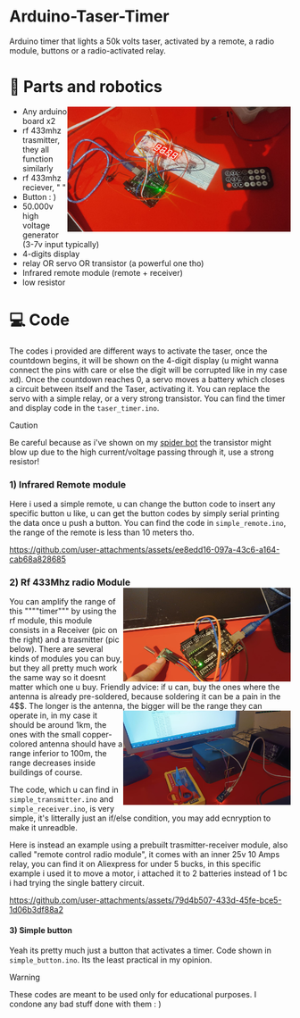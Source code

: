 # Arduino-Taser-Timer
Arduino timer that lights a 50k volts taser, activated by a remote, a radio module, buttons or a radio-activated relay.

# 🔋 Parts and robotics

<img align="right" src="media/timer3.jpg" width="400" />

- Any arduino board x2
- rf 433mhz trasmitter, they all function similarly
- rf 433mhz reciever, " "
- Button : )
- 50.000v high voltage generator (3-7v input typically)
- 4-digits display
- relay OR servo OR transistor (a powerful one tho)
- Infrared remote module (remote + receiver)
- low resistor 

# 💻 Code

The codes i provided are different ways to activate the taser, once the countdown begins, it will be shown on the 4-digit display (u might wanna connect the pins with care or else the digit will be corrupted like in my case xd). Once the countdown reaches 0, a servo moves a battery which closes a circuit between itself and the Taser, activating it. You can replace the servo with a simple relay, or a very strong transistor. You can find the timer and display code in the `taser_timer.ino`.
> [!CAUTION]
> Be careful because as i've shown on my [spider bot](https://github.com/Hue-Jhan/Arduino-Spider-Bot) the transistor might blow up due to the high current/voltage passing through it, use a strong resistor! 

### 1) Infrared Remote module

Here i used a simple remote, u can change the button code to insert any specific button u like, u can get the button codes by simply serial printing the data once u push a button. You can find the code in `simple_remote.ino`, the range of the remote is less than 10 meters tho.

https://github.com/user-attachments/assets/ee8edd16-097a-43c6-a164-cab68a828685


### 2) Rf 433Mhz radio Module  <img align="right" src="media/rf2.jpg" width="300" />

You can amplify the range of this """"timer""" by using the rf module, this module consists in a Receiver (pic on the right) and a trasmitter (pic below). There are several kinds of modules you can buy, but they all pretty much work the same way so it doesnt matter which one u buy. Friendly advice: if u can, buy the ones where the antenna is already pre-soldered, because soldering it can be a pain in the 4$$. The longer is the antenna, the bigger will  <img align="right" src="media/rf1.jpg" width="300" /> be the range they can operate in, in my case it should be around 1km, the ones with the small copper-colored antenna should have a range inferior to 100m, the range decreases inside buildings of course.

The code, which u can find in `simple_transmitter.ino` and `simple_receiver.ino`, is very simple, it's litterally just an if/else condition, you may add ecnryption to make it unreadble.

Here is instead an example using a prebuilt trasmitter-receiver module, also called "remote control radio module", it comes with an inner 25v 10 Amps relay, you can find it on Aliexpress for under 5 bucks, in this specific example i used it to move a motor, i attached it to 2 batteries instead of 1 bc i had trying the single battery circuit.

https://github.com/user-attachments/assets/79d4b507-433d-45fe-bce5-1d06b3df88a2


#### 3) Simple button

Yeah its pretty much just a button that activates a timer. Code shown in `simple_button.ino`. Its the least practical in my opinion.

> [!WARNING]  
> These codes are meant to be used only for educational purposes. I condone any bad stuff done with them : )

